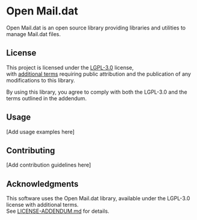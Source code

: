 # Open Mail.dat

Open Mail.dat is an open source library providing libraries and utilities to manage Mail.dat files.

## License

This project is licensed under the [LGPL-3.0](https://www.gnu.org/licenses/lgpl-3.0.html) license,  
with [additional terms](./LICENSE-ADDENDUM.md) requiring public attribution and the publication of any modifications to this library.

By using this library, you agree to comply with both the LGPL-3.0 and the terms outlined in the addendum.

## Usage

[Add usage examples here]

## Contributing

[Add contribution guidelines here]

## Acknowledgments

This software uses the Open Mail.dat library, available under the LGPL-3.0 license with additional terms.  
See [LICENSE-ADDENDUM.md](./LICENSE-ADDENDUM.md) for details.
